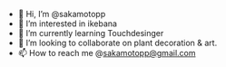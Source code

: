 - 👋 Hi, I’m @sakamotopp
- 👀 I’m interested in ikebana
- 🌱 I’m currently learning Touchdesinger 
- 💞️ I’m looking to collaborate on plant decoration & art.
- 📫 How to reach me  @sakamotopp@gmail.com


<!---
sakamotopp/sakamotopp is a ✨ special ✨ repository because its `README.md` (this file) appears on your GitHub profile.
You can click the Preview link to take a look at your changes.
--->
